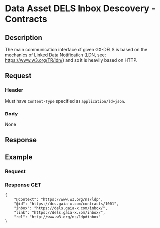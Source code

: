 # Data Asset DELS Inbox Descovery - Contracts

## Description

The main communication interface of given GX-DELS is based on the mechanics of Linked Data Notification
(LDN, see: https://www.w3.org/TR/ldn/) and so it is heavily based on HTTP.

## Request

### Header

Must have `Content-Type` specified as `application/ld+json`.

### Body

None

## Response

## Example

### Request

### Response GET

```
{
    "@context": "https://www.w3.org/ns/ldp",
    "@id": "https://dcs.gaia-x.com/contracts/1001",
    "inbox": "https://dels.gaia-x.com/inbox/",
    "link": "https://dels.gaia-x.com/inbox/",
    "rel": "http://www.w3.org/ns/ldp#inbox"
}
```
